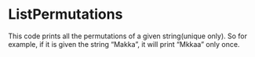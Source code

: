 # ListPermutations
This code prints all the permutations of a given string(unique only). So for example, if it is given the string “Makka”, it will print “Mkkaa” only once.
